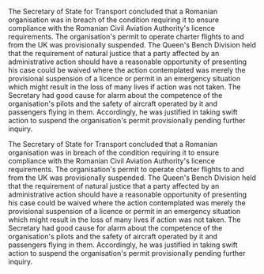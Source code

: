 The Secretary of State for Transport concluded that a Romanian organisation was in breach of the condition requiring it to ensure compliance with the Romanian Civil Aviation Authority's licence requirements. The organisation's permit to operate charter flights to and from the UK was provisionally suspended. The Queen's Bench Division held that the requirement of natural justice that a party affected by an administrative action should have a reasonable opportunity of presenting his case could be waived where the action contemplated was merely the provisional suspension of a licence or permit in an emergency situation which might result in the loss of many lives if action was not taken. The Secretary had good cause for alarm about the competence of the organisation's pilots and the safety of aircraft operated by it and passengers flying in them. Accordingly, he was justified in taking swift action to suspend the organisation's permit provisionally pending further inquiry.

The Secretary of State for Transport concluded that a Romanian organisation was in breach of the condition requiring it to ensure compliance with the Romanian Civil Aviation Authority's licence requirements. The organisation's permit to operate charter flights to and from the UK was provisionally suspended. The Queen's Bench Division held that the requirement of natural justice that a party affected by an administrative action should have a reasonable opportunity of presenting his case could be waived where the action contemplated was merely the provisional suspension of a licence or permit in an emergency situation which might result in the loss of many lives if action was not taken. The Secretary had good cause for alarm about the competence of the organisation's pilots and the safety of aircraft operated by it and passengers flying in them. Accordingly, he was justified in taking swift action to suspend the organisation's permit provisionally pending further inquiry.